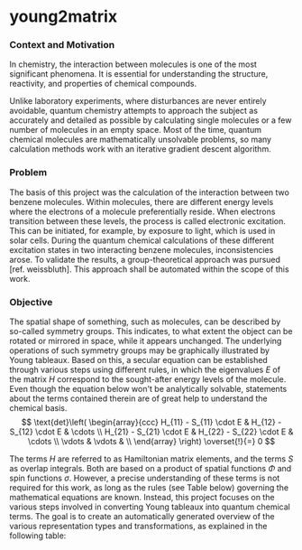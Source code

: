 # young2matrix
### Context and Motivation
In chemistry, the interaction between molecules is one of the most significant phenomena. It is essential for understanding the structure, reactivity, and properties of chemical compounds.

Unlike laboratory experiments, where disturbances are never entirely avoidable, quantum chemistry attempts to approach the subject as accurately and detailed as possible by calculating single molecules or a few number of molecules in an empty space. Most of the time, quantum chemical molecules are mathematically unsolvable problems, so many calculation methods work with an iterative gradient descent algorithm.

### Problem
The basis of this project was the calculation of the interaction between two benzene molecules. Within molecules, there are different energy levels where the electrons of a molecule preferentially reside. When electrons transition between these levels, the process is called electronic excitation. This can be initiated, for example, by exposure to light, which is used in solar cells.
During the quantum chemical calculations of these different excitation states in two interacting benzene molecules, inconsistencies arose. To validate the results, a group-theoretical approach was pursued [ref. weissbluth]. This approach shall be automated within the scope of this work.

### Objective
The spatial shape of something, such as molecules, can be described by so-called symmetry groups. This indicates, to what extent the object can be rotated or mirrored in space, while it appears unchanged. The underlying operations of such symmetry groups may be graphically illustrated by Young tableaux. Based on this, a secular equation can be established through various steps using different rules, in which the eigenvalues $E$ of the matrix $H$ correspond to the sought-after energy levels of the molecule. Even though the equation below won't be analytically solvable, statements about the terms contained therein are of great help to understand the chemical basis.   
$$ \text{det}\left( 
\begin{array}{ccc}
H_{11} - S_{11} \cdot E & H_{12} - S_{12} \cdot E & \cdots \\
H_{21} - S_{21} \cdot E & H_{22} - S_{22} \cdot E & \cdots \\
\vdots & \vdots & \\
\end{array}
 \right) \overset{!}{=} 0  $$   

The terms $H$ are referred to as Hamiltonian matrix elements, and the terms $S$ as overlap integrals. Both are based on a product of spatial functions $\Phi$ and spin functions $\sigma$. However, a precise understanding of these terms is not required for this work, as long as the rules (see Table below) governing the mathematical equations are known. Instead, this project focuses on the various steps involved in converting Young tableaux into quantum chemical terms. The goal is to create an automatically generated overview of the various representation types and transformations, as explained in the following table:
